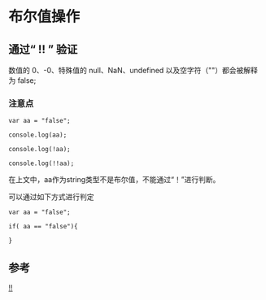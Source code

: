 # 布尔值操作


##  通过“ !! ” 验证

数值的 0、-0、特殊值的 null、NaN、undefined 以及空字符（""）都会被解释为 false;

### 注意点

```
var aa = "false";

console.log(aa);

console.log(!aa);

console.log(!!aa);

```

在上文中，aa作为string类型不是布尔值，不能通过“！”进行判断。

可以通过如下方式进行判定

```
var aa = "false";

if( aa == "false"){
	
}

```



## 参考

[!!](http://stackoverflow.com/questions/784929/what-is-the-not-not-operator-in-javascript)
